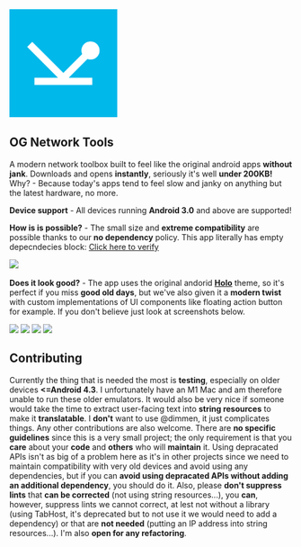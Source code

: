 <img src="/app/src/main/ic_launcher-playstore.png" style="width: 12rem" />

## OG Network Tools
A modern network toolbox built to feel like the original android apps **without jank**. Downloads and opens **instantly**, seriously it's well **under 200KB!**
Why? - Because today's apps tend to feel slow and janky on anything but the latest hardware, no more.

**Device support** - All devices running **Android 3.0** and above are supported!

**How is is possible?** - The small size and **extreme compatibility** are possible thanks to our **no dependency** policy. This app literally has empty depecndecies block:
[Click here to verify](https://github.com/pisoj/og-nettools/blob/main/app/build.gradle.kts#L38)


![](https://github.com/pisoj/og-nettools/assets/87895700/fecbf3ca-4746-4d6b-8b36-5ddcc987be4f)

**Does it look good?** - The app uses the original andorid [**Holo**](https://android-developers.googleblog.com/2012/01/holo-everywhere.html) theme, so it's perfect if you miss **good old days**, 
but we've also given it a **modern twist** with custom implementations of UI components like floating action button for example. If you don't believe just look at screenshots below.

<img style="width: 14rem" src="https://github.com/pisoj/og-nettools/assets/87895700/ad69f7e6-45db-4d3c-8bde-c9724ec8d920" />
<img style="width: 14rem" src="https://github.com/pisoj/og-nettools/assets/87895700/da7fd4c7-3876-4783-91d1-83b6e749814c" />
<img style="width: 14rem" src="https://github.com/pisoj/og-nettools/assets/87895700/dbf7b6a7-5a2f-4fda-8771-5a385a0017c3" />
<img style="width: 14rem" src="https://github.com/pisoj/og-nettools/assets/87895700/683fbba3-fde2-4a83-8495-f382a1974e4e" />

## Contributing

Currently the thing that is needed the most is **testing**, especially on older devices **<=Android 4.3**. I unfortunately have an M1 Mac and am therefore unable to run these older emulators.
It would also be very nice if someone would take the time to extract user-facing text into **string resources** to make it **translatable**. I **don't** want to use @dimmen, it just complicates things.
Any other contributions are also welcome. There are **no specific guidelines** since this is a very small project; the only requirement is that you **care** about your **code** and
**others** who will **maintain** it. Using depracated APIs isn't as big of a problem here as it's in other projects since we need to maintain compatibility with very old devices
and avoid using any dependencies, but if you can **avoid using depracated APIs without adding an additional dependency**, you should do it. Also, please **don't suppress lints** that **can be
corrected** (not using string resources...), you **can**, however, suppress lints we cannot correct, at lest not without a library (using TabHost, it's deprecated but
to not use it we would need to add a dependency) or that are **not needed** (putting an IP address into string resources...). I'm also **open for any refactoring**.
